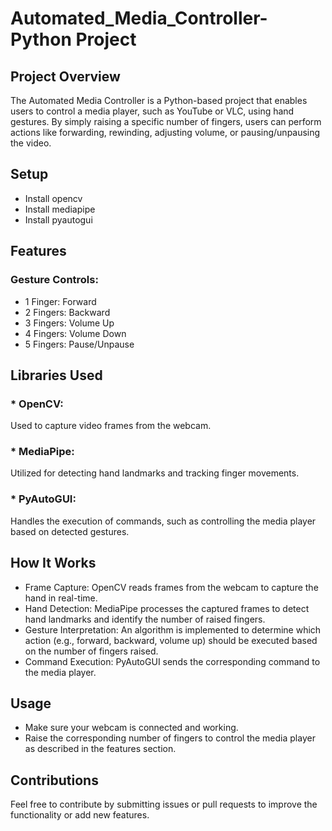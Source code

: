 # Automated_Media_Controller-Python Project
## Project Overview
The Automated Media Controller is a Python-based project that enables users to control a media player, such as YouTube or VLC, using hand gestures. By simply raising a specific number of fingers, users can perform actions like forwarding, rewinding, adjusting volume, or pausing/unpausing the video.

## Setup
* Install opencv
* Install mediapipe
* Install pyautogui

## Features
### Gesture Controls:
* 1 Finger: Forward
* 2 Fingers: Backward
* 3 Fingers: Volume Up
* 4 Fingers: Volume Down
* 5 Fingers: Pause/Unpause

## Libraries Used
### * OpenCV:
  Used to capture video frames from the webcam.
### * MediaPipe:
  Utilized for detecting hand landmarks and tracking finger movements.
### * PyAutoGUI:
   Handles the execution of commands, such as controlling the media player based on detected gestures.

## How It Works
* Frame Capture: OpenCV reads frames from the webcam to capture the hand in real-time.
* Hand Detection: MediaPipe processes the captured frames to detect hand landmarks and identify the number of raised fingers.
* Gesture Interpretation: An algorithm is implemented to determine which action (e.g., forward, backward, volume up) should 
  be executed based on the number of fingers raised.
* Command Execution: PyAutoGUI sends the corresponding command to the media player.

## Usage
* Make sure your webcam is connected and working.
* Raise the corresponding number of fingers to control the media player as described in the features section.

## Contributions
Feel free to contribute by submitting issues or pull requests to improve the functionality or add new features.
